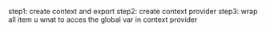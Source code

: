 step1:
create context and export
step2:
create context provider
step3:
wrap all item u wnat to acces the global var in context provider